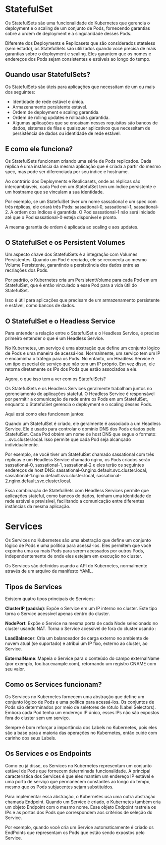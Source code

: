 # StatefulSet

Os StatefulSets são uma funcionalidade do Kubernetes que gerencia o deployment e o scaling de um conjunto de Pods, fornecendo garantias sobre a ordem de deployment e a singularidade desses Pods.

Diferente dos Deployments e Replicasets que são considerados stateless (sem estado), os StatefulSets são utilizados quando você precisa de mais garantias sobre o deployment e scaling. Eles garantem que os nomes e endereços dos Pods sejam consistentes e estáveis ao longo do tempo.

## Quando usar StatefulSets?

Os StatefulSets são úteis para aplicações que necessitam de um ou mais dos seguintes:

- Identidade de rede estável e única.
- Armazenamento persistente estável.
- Ordem de deployment e scaling garantida.
- Ordem de rolling updates e rollbacks garantida.
- Algumas aplicações que se encaixam nesses requisitos são bancos de dados, sistemas de filas e quaisquer aplicativos que necessitam de persistência de dados ou identidade de rede estável.

## E como ele funciona?

Os StatefulSets funcionam criando uma série de Pods replicados. Cada réplica é uma instância da mesma aplicação que é criada a partir do mesmo spec, mas pode ser diferenciada por seu índice e hostname.

Ao contrário dos Deployments e Replicasets, onde as réplicas são intercambiáveis, cada Pod em um StatefulSet tem um índice persistente e um hostname que se vinculam a sua identidade.

Por exemplo, se um StatefulSet tiver um nome sassational e um spec com três réplicas, ele criará três Pods: sassational-0, sassational-1, sassational-2. A ordem dos índices é garantida. O Pod sassational-1 não será iniciado até que o Pod sassational-0 esteja disponível e pronto.

A mesma garantia de ordem é aplicada ao scaling e aos updates.

## O StatefulSet e os Persistent Volumes

Um aspecto chave dos StatefulSets é a integração com Volumes Persistentes. Quando um Pod é recriado, ele se reconecta ao mesmo Volume Persistente, garantindo a persistência dos dados entre as recriações dos Pods.

Por padrão, o Kubernetes cria um PersistentVolume para cada Pod em um StatefulSet, que é então vinculado a esse Pod para a vida útil do StatefulSet.

Isso é útil para aplicações que precisam de um armazenamento persistente e estável, como bancos de dados.

## O StatefulSet e o Headless Service

Para entender a relação entre o StatefulSet e o Headless Service, é preciso primeiro entender o que é um Headless Service.

No Kubernetes, um serviço é uma abstração que define um conjunto lógico de Pods e uma maneira de acessá-los. Normalmente, um serviço tem um IP e encaminha o tráfego para os Pods. No entanto, um Headless Service é um tipo especial de serviço que não tem um IP próprio. Em vez disso, ele retorna diretamente os IPs dos Pods que estão associados a ele.

Agora, o que isso tem a ver com os StatefulSets?

Os StatefulSets e os Headless Services geralmente trabalham juntos no gerenciamento de aplicações stateful. O Headless Service é responsável por permitir a comunicação de rede entre os Pods em um StatefulSet, enquanto o StatefulSet gerencia o deployment e o scaling desses Pods.

Aqui está como eles funcionam juntos:

Quando um StatefulSet é criado, ele geralmente é associado a um Headless Service. Ele é usado para controlar o domínio DNS dos Pods criados pelo StatefulSet. Cada Pod obtém um nome de host DNS que segue o formato: <pod-name>.<service-name>.<namespace>.svc.cluster.local. Isso permite que cada Pod seja alcançado individualmente.

Por exemplo, se você tiver um StatefulSet chamado sassational com três réplicas e um Headless Service chamado nginx, os Pods criados serão sassational-0, sassational-1, sassational-2 e eles terão os seguintes endereços de host DNS: sassational-0.nginx.default.svc.cluster.local, sassational-1.nginx.default.svc.cluster.local, sassational-2.nginx.default.svc.cluster.local.

Essa combinação de StatefulSets com Headless Services permite que aplicações stateful, como bancos de dados, tenham uma identidade de rede estável e previsível, facilitando a comunicação entre diferentes instâncias da mesma aplicação.

# Services

Os Services no Kubernetes são uma abstração que define um conjunto lógico de Pods e uma política para acessá-los. Eles permitem que você exponha uma ou mais Pods para serem acessados por outros Pods, independentemente de onde eles estejam em execução no cluster.

Os Services são definidos usando a API do Kubernetes, normalmente através de um arquivo de manifesto YAML.

## Tipos de Services

Existem quatro tipos principais de Services:

**ClusterIP (padrão)**: Expõe o Service em um IP interno no cluster. Este tipo torna o Service acessível apenas dentro do cluster.

**NodePort**: Expõe o Service na mesma porta de cada Node selecionado no cluster usando NAT. Torna o Service acessível de fora do cluster usando <IP>:<Porta>

**LoadBalancer**: Cria um balanceador de carga externo no ambiente de nuvem atual (se suportado) e atribui um IP fixo, externo ao cluster, ao Service.

**ExternalName**: Mapeia o Service para o conteúdo do campo externalName (por exemplo, foo.bar.example.com), retornando um registro CNAME com seu valor.

## Como os Services funcionam?

Os Services no Kubernetes fornecem uma abstração que define um conjunto lógico de Pods e uma política para acessá-los. Os conjuntos de Pods são determinados por meio de seletores de rótulo (Label Selectors). Embora cada Pod tenha um endereço IP único, esses IPs não são expostos fora do cluster sem um serviço.

Sempre é bom reforçar a importância dos Labels no Kubernetes, pois eles são a base para a maioria das operações no Kubernetes, então cuide com carinho dos seus Labels.

## Os Services e os Endpoints

Como eu já disse, os Services no Kubernetes representam um conjunto estável de Pods que fornecem determinada funcionalidade. A principal característica dos Services é que eles mantêm um endereço IP estável e uma porta de serviço que permanecem constantes ao longo do tempo, mesmo que os Pods subjacentes sejam substituídos.

Para implementar essa abstração, o Kubernetes usa uma outra abstração chamada Endpoint. Quando um Service é criado, o Kubernetes também cria um objeto Endpoint com o mesmo nome. Esse objeto Endpoint rastreia os IPs e as portas dos Pods que correspondem aos critérios de seleção do Service.

Por exemplo, quando você cria um Service automaticamente é criado os EndPoints que representam os Pods que estão sendo expostos pelo Service.
